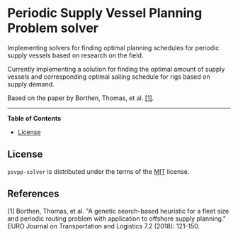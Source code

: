 # Periodic Supply Vessel Planning Problem solver

Implementing solvers for finding optimal planning schedules for periodic supply vessels based on research on the field.

Currently implementing a solution for finding the optimal amount of supply vessels and corresponding optimal sailing schedule for rigs based on supply demand.

Based on the paper by Borthen, Thomas, et al. [[1]](#1).



<!-- [![PyPI - Version](https://img.shields.io/pypi/v/psvpp-solver.svg)](https://pypi.org/project/psvpp-solver) -->
<!-- [![PyPI - Python Version](https://img.shields.io/pypi/pyversions/psvpp-solver.svg)](https://pypi.org/project/psvpp-solver) -->

-----

**Table of Contents**

<!-- - [Installation](#installation) -->
- [License](#license)

<!-- ## Installation -->

<!-- ```console -->
<!-- pip install psvpp-solver -->
<!-- ``` -->

## License

`psvpp-solver` is distributed under the terms of the [MIT](https://spdx.org/licenses/MIT.html) license.

## References
<a id="1">[1]</a> 
Borthen, Thomas, et al. "A genetic search-based heuristic for a fleet size and
periodic routing problem with application to offshore supply planning." EURO
Journal on Transportation and Logistics 7.2 (2018): 121-150.
